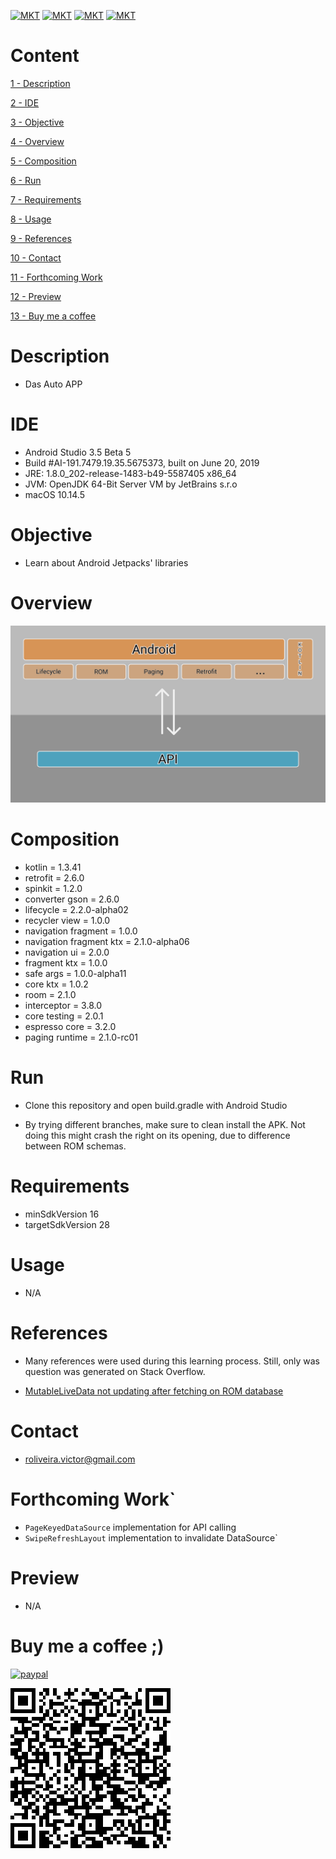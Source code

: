 [![MKT](https://img.shields.io/badge/version-v1.0.0-blue.svg)](https://img.shields.io/badge/version-v1.0.0-blue.svg)
[![MKT](https://img.shields.io/badge/language-Kotlin-orange.svg)](https://img.shields.io/badge/language-Kotlin-orange.svg)
[![MKT](https://img.shields.io/badge/platform-Android-lightgrey.svg)](https://img.shields.io/badge/platform-Android-lightgrey.svg)
[![MKT](https://img.shields.io/badge/license-Copyleft-red.svg)](./LICENSE)

# Content

[1 - Description](#description)

[2 - IDE](#ide)

[3 - Objective](#objective)

[4 - Overview](#overview)

[5 - Composition](#composition)

[6 - Run](#run)

[7 - Requirements](#requirements)

[8 - Usage](#usage)

[9 - References](#references)

[10 - Contact](#contact)

[11 - Forthcoming Work](#forthcoming-work)

[12 - Preview](#preview)

[13 - Buy me a coffee](#buy-me-a-coffee-)

# Description

-   Das Auto APP

# IDE

- Android Studio 3.5 Beta 5
- Build #AI-191.7479.19.35.5675373, built on June 20, 2019
- JRE: 1.8.0_202-release-1483-b49-5587405 x86_64
- JVM: OpenJDK 64-Bit Server VM by JetBrains s.r.o
- macOS 10.14.5

# Objective

  - Learn about Android Jetpacks' libraries

# Overview

![architecture.png](assets/architecture.png)

# Composition

  - kotlin = 1.3.41
  - retrofit = 2.6.0
  - spinkit = 1.2.0
  - converter gson = 2.6.0
  - lifecycle = 2.2.0-alpha02
  - recycler view = 1.0.0
  - navigation fragment = 1.0.0
  - navigation fragment ktx = 2.1.0-alpha06
  - navigation ui = 2.0.0
  - fragment ktx = 1.0.0
  - safe args = 1.0.0-alpha11
  - core ktx = 1.0.2
  - room = 2.1.0
  - interceptor = 3.8.0
  - core testing = 2.0.1
  - espresso core = 3.2.0
  - paging runtime = 2.1.0-rc01

# Run

  -   Clone this repository and open build.gradle with Android Studio
  
  -   By trying different branches, make sure to clean install the APK. Not doing this
      might crash the right on its opening, due to difference between ROM schemas.

# Requirements

  - minSdkVersion 16
  - targetSdkVersion 28

# Usage

  - N/A

#   References

  - Many references were used during this learning process. Still, only was question was generated on Stack Overflow.

  - [MutableLiveData not updating after fetching on ROM database](https://stackoverflow.com/questions/57132940/mutablelivedata-wont-trigger-loadafter-to-fetch-from-android-rom-using-pagedlis)

#   Contact

- roliveira.victor@gmail.com

#   Forthcoming Work`

- `PageKeyedDataSource` implementation for API calling
- `SwipeRefreshLayout` implementation to invalidate DataSource`

#   Preview

- N/A

#   Buy me a coffee ;)

[![paypal](https://www.paypalobjects.com/en_US/i/btn/btn_donateCC_LG.gif)](https://www.paypal.com/cgi-bin/webscr?cmd=_donations&business=5VY87PA2ETA6A&item_name=Buy+me+a+coffe+%3B%29&currency_code=USD&source=url)


![qr.png](assets/qr.png)